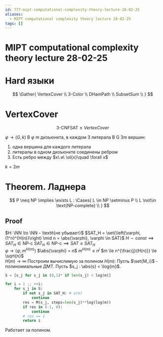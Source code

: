 ```yaml
---
id: 777-mipt-computational-complexity-theory-lecture-28-02-25
aliases:
  - MIPT computational complexity theory lecture 28-02-25
tags: []
---
```


# MIPT computational complexity theory lecture 28-02-25

# Hard языки

$$
\Gather{
VertexCover \\
3-Color \\
DHamPath \\
SubsetSum \\
}
$$

# VertexCover

$$
\text{3-CNFSAT} \le VertexCover
$$

$\varphi \to (G,k)$
В $\varphi$ m дизъюнкта, в каждом 3 литерала
В G 3m вершин:

1. одна вершина для каждого литерала
2. литералы в одном дизъюнкте соединены ребром
3. Есть ребро между $x\ и\ \ol{x}\quad \forall x$

$k = 2m$

# Theorem. Ладнера

$$
P \neq NP \implies \exists L : \Cases{
L \in NP \setminus P \\
L \not\in \text{NP-complete} \\
}
$$
## Proof

$H: \NN \to \NN - \textit{не убывает}$
$SAT_H = \set{\left(\varphi, (1^n)^{H(n)}\right) \mid n = \abs{\varphi}, \varphi \in SAT}$
$H \sim const \implies SAT_H \in \text{NP-c}$
$SAT_H \in \text{NP-c} \implies SAT \le SAT_H$
\
$\varphi \to (\psi, m^{H(m)})$
$\abs{\varphi} = n$
$m^{H(m)} \le n^j$ 
$m \le n^{\frac{j}{H(n)}} \le \sqrt{n}$
\
$H(m) \to \infty$
Построим вычислимую за полином $H(m)$:
Пусть $\set{M_i}$ - полиномиальные ДМТ.
Пусть $s_j : \abs{s} < \log{m}$.
```python
S = [s_j for s_j in (0,1)* if len(s_j) < log(m)]

for i = 1 ;; ++i:
    for s_j in S:
        if not s_j in SAT_H: # o(m)
            continue
        res = M(s_j, steps=len(s_j)**log(log(m))
        if res in (-1, 0):
            continue
        # res == 1
        return i
```
Работает за полином.
